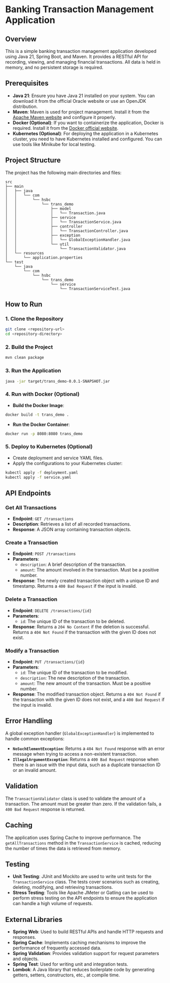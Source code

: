 # Banking Transaction Management Application

## Overview
This is a simple banking transaction management application developed using Java 21, Spring Boot, and Maven. It provides a RESTful API for recording, viewing, and managing financial transactions. All data is held in memory, and no persistent storage is required.

## Prerequisites
- **Java 21**: Ensure you have Java 21 installed on your system. You can download it from the official Oracle website or use an OpenJDK distribution.
- **Maven**: Maven is used for project management. Install it from the [Apache Maven website](https://maven.apache.org/download.cgi) and configure it properly.
- **Docker (Optional)**: If you want to containerize the application, Docker is required. Install it from the [Docker official website](https://www.docker.com/get-started).
- **Kubernetes (Optional)**: For deploying the application in a Kubernetes cluster, you need to have Kubernetes installed and configured. You can use tools like Minikube for local testing.

## Project Structure
The project has the following main directories and files:
```
src
├── main
│   ├── java
│   │   └── com
│   │       └── hsbc
│   │           └── trans_demo
│   │               ├── model
│   │               │   └── Transaction.java
│   │               ├── service
│   │               │   └── TransactionService.java
│   │               ├── controller
│   │               │   └── TransactionController.java
│   │               ├── exception
│   │               │   └── GlobalExceptionHandler.java
│   │               └── util
│   │                   └── TransactionValidator.java
│   └── resources
│       └── application.properties
└── test
    └── java
        └── com
            └── hsbc
                └── trans_demo
                    └── service
                        └── TransactionServiceTest.java
```

## How to Run

### 1. Clone the Repository
```sh
git clone <repository-url>
cd <repository-directory>
```

### 2. Build the Project
```sh
mvn clean package
```

### 3. Run the Application
```sh
java -jar target/trans_demo-0.0.1-SNAPSHOT.jar
```

### 4. Run with Docker (Optional)
- **Build the Docker Image**:
```sh
docker build -t trans_demo .
```
- **Run the Docker Container**:
```sh
docker run -p 8080:8080 trans_demo
```

### 5. Deploy to Kubernetes (Optional)
- Create deployment and service YAML files.
- Apply the configurations to your Kubernetes cluster:
```sh
kubectl apply -f deployment.yaml
kubectl apply -f service.yaml
```

## API Endpoints

### Get All Transactions
- **Endpoint**: `GET /transactions`
- **Description**: Retrieves a list of all recorded transactions.
- **Response**: A JSON array containing transaction objects.

### Create a Transaction
- **Endpoint**: `POST /transactions`
- **Parameters**:
  - `description`: A brief description of the transaction.
  - `amount`: The amount involved in the transaction. Must be a positive number.
- **Response**: The newly created transaction object with a unique ID and timestamp. Returns a `400 Bad Request` if the input is invalid.

### Delete a Transaction
- **Endpoint**: `DELETE /transactions/{id}`
- **Parameters**:
  - `id`: The unique ID of the transaction to be deleted.
- **Response**: Returns a `204 No Content` if the deletion is successful. Returns a `404 Not Found` if the transaction with the given ID does not exist.

### Modify a Transaction
- **Endpoint**: `PUT /transactions/{id}`
- **Parameters**:
  - `id`: The unique ID of the transaction to be modified.
  - `description`: The new description of the transaction.
  - `amount`: The new amount of the transaction. Must be a positive number.
- **Response**: The modified transaction object. Returns a `404 Not Found` if the transaction with the given ID does not exist, and a `400 Bad Request` if the input is invalid.

## Error Handling
A global exception handler (`GlobalExceptionHandler`) is implemented to handle common exceptions:
- **`NoSuchElementException`**: Returns a `404 Not Found` response with an error message when trying to access a non-existent transaction.
- **`IllegalArgumentException`**: Returns a `400 Bad Request` response when there is an issue with the input data, such as a duplicate transaction ID or an invalid amount.

## Validation
The `TransactionValidator` class is used to validate the amount of a transaction. The amount must be greater than zero. If the validation fails, a `400 Bad Request` response is returned.

## Caching
The application uses Spring Cache to improve performance. The `getAllTransactions` method in the `TransactionService` is cached, reducing the number of times the data is retrieved from memory.

## Testing
- **Unit Testing**: JUnit and Mockito are used to write unit tests for the `TransactionService` class. The tests cover scenarios such as creating, deleting, modifying, and retrieving transactions.
- **Stress Testing**: Tools like Apache JMeter or Gatling can be used to perform stress testing on the API endpoints to ensure the application can handle a high volume of requests.

## External Libraries
- **Spring Web**: Used to build RESTful APIs and handle HTTP requests and responses.
- **Spring Cache**: Implements caching mechanisms to improve the performance of frequently accessed data.
- **Spring Validation**: Provides validation support for request parameters and objects.
- **Spring Test**: Used for writing unit and integration tests.
- **Lombok**: A Java library that reduces boilerplate code by generating getters, setters, constructors, etc., at compile time.


